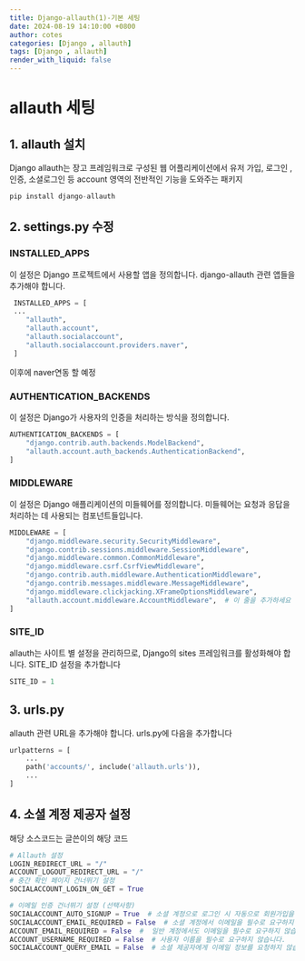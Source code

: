 ```yaml
---
title: Django-allauth(1)-기본 세팅
date: 2024-08-19 14:10:00 +0800
author: cotes
categories: [Django , allauth]
tags: [Django , allauth]
render_with_liquid: false
---
```


# allauth 세팅

## 1. allauth 설치
Django allauth는 장고 프레임워크로 구성된 웹 어플리케이션에서 유저 가입, 로그인 , 인증, 소셜로그인 등 account 영역의 전반적인 기능을 도와주는 패키지
```python
pip install django-allauth
```

## 2. settings.py 수정
### INSTALLED_APPS
이 설정은 Django 프로젝트에서 사용할 앱을 정의합니다. 
django-allauth 관련 앱들을 추가해야 합니다.


```python
 INSTALLED_APPS = [
 ...
    "allauth",
    "allauth.account",
    "allauth.socialaccount",
    "allauth.socialaccount.providers.naver",
 ]
```
이후에 naver연동 할 예정

### AUTHENTICATION_BACKENDS
이 설정은 Django가 사용자의 인증을 처리하는 방식을 정의합니다.
```python
AUTHENTICATION_BACKENDS = [
    "django.contrib.auth.backends.ModelBackend",
    "allauth.account.auth_backends.AuthenticationBackend",
]
```
### MIDDLEWARE
이 설정은 Django 애플리케이션의 미들웨어를 정의합니다. 
미들웨어는 요청과 응답을 처리하는 데 사용되는 컴포넌트들입니다.
```python
MIDDLEWARE = [
    "django.middleware.security.SecurityMiddleware",
    "django.contrib.sessions.middleware.SessionMiddleware",
    "django.middleware.common.CommonMiddleware",
    "django.middleware.csrf.CsrfViewMiddleware",
    "django.contrib.auth.middleware.AuthenticationMiddleware",
    "django.contrib.messages.middleware.MessageMiddleware",
    "django.middleware.clickjacking.XFrameOptionsMiddleware",
    "allauth.account.middleware.AccountMiddleware",  # 이 줄을 추가하세요
]
```

### SITE_ID 
allauth는 사이트 별 설정을 관리하므로, Django의 sites 프레임워크를 활성화해야 합니다. SITE_ID 설정을 추가합니다

```python
SITE_ID = 1
```

## 3. urls.py
allauth 관련 URL을 추가해야 합니다. urls.py에 다음을 추가합니다
```python
urlpatterns = [
    ...
    path('accounts/', include('allauth.urls')),
    ...
]
```

## 4. 소셜 계정 제공자 설정
해당 소스코드는 글쓴이의 해당 코드
```python
# Allauth 설정
LOGIN_REDIRECT_URL = "/"
ACCOUNT_LOGOUT_REDIRECT_URL = "/"
# 중간 확인 페이지 건너뛰기 설정
SOCIALACCOUNT_LOGIN_ON_GET = True

# 이메일 인증 건너뛰기 설정 (선택사항)
SOCIALACCOUNT_AUTO_SIGNUP = True  # 소셜 계정으로 로그인 시 자동으로 회원가입을 진행합
SOCIALACCOUNT_EMAIL_REQUIRED = False  # 소셜 계정에서 이메일을 필수로 요구하지 않습니다.
ACCOUNT_EMAIL_REQUIRED = False  #  일반 계정에서도 이메일을 필수로 요구하지 않습니다.
ACCOUNT_USERNAME_REQUIRED = False  # 사용자 이름을 필수로 요구하지 않습니다.
SOCIALACCOUNT_QUERY_EMAIL = False  # 소셜 제공자에게 이메일 정보를 요청하지 않습니다
```